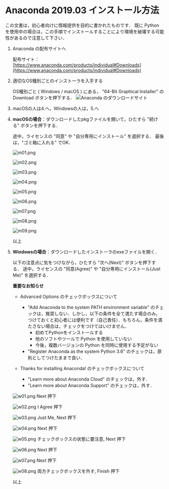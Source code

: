 Anaconda 2019.03 インストール方法
========================================

この文書は，初心者向けに情報提供を目的に書かれたものです．
既に Python を使用中の場合は，この手順でインストールすることにより環境を破壊する可能性があるので注意して下さい．

1. Anaconda の配布サイトへ

    配布サイト：[https://www.anaconda.com/products/individual#Downloads](https://www.anaconda.com/products/individual#Downloads)

2. 適切なOS種別ごとのインストーラを入手する 
    
    OS種別ごと ( Windows / macOS ) にある， "64-Bit Graphical Installer" の Download ボタンを押下する．
    ![Anaconda のダウンロードサイト](00s.png)

3. macOSの人は4.へ，Windowsの人は，5.へ

4. **macOSの場合**：ダウンロードしたpkgファイルを開いて，ひたすら "続ける" ボタンを押下する．

    途中，ライセンスの "同意" や "自分専用にインストール" を選択する．
    最後は，"ゴミ箱に入れる" でOK．

    ![m01.png](m01.png)

    ![m02.png](m02.png)
    
    ![m03.png](m03.png)
    
    ![m04.png](m04.png)
    
    ![m05.png](m05.png)
    
    ![m06.png](m06.png)
    
    ![m07.png](m07.png)
    
    ![m08.png](m08.png)
    
    ![m09.png](m09.png)

    以上

5. **Windowsの場合**：ダウンロードしたインストーラのexeファイルを開く．

    以下の注意点に気をつけながら，ひたすら "次へ(Next)" ボタンを押下する．
    途中，ライセンスの "同意(Agree)" や "自分専用にインストール(Just Me)" を選択する．
    
    **重要なお知らせ**

    * Advanced Options のチェックボックスについて
      * "Add Anaconda to the system PATH environment variable" のチェックは，推奨しない．しかし，以下の条件を全て満たす場合のみ，つけておくと初心者には便利です（自己責任）．もちろん，条件を満たさない場合は，チェックをつけてはいけません．
        * 初めてPythonをインストールする
        * 他のソフトやツールで Python を使用していない
        * 今後，複数バージョンの Python を同時に使用する予定がない
      * "Register Anaconda as the system Python 3.6" のチェックは，原則としてつけたままで良い．
    
    * Thanks for installing Anaconda! のチェックボックスについて
      * "Learn more about Anaconda Cloud" のチェックは，外す．
      * "Learn more about Anaconda Support" のチェックは，外す．

    ![w01.png](w01.png)
    Next 押下

    ![w02.png](w02.png)
    I Agree 押下
    
    ![w03.png](w03.png)
    Just Me, Next 押下
    
    ![w04.png](w04.png)
    Next 押下
    
    ![w05.png](w05.png)
    チェックボックスの状態に要注意, Next 押下
    
    ![w06.png](w06.png)
    Next 押下
    
    ![w07.png](w07.png)
    Next 押下
    
    ![w08.png](w08.png)
    両方チェックボックスを外す, Finish 押下

    以上